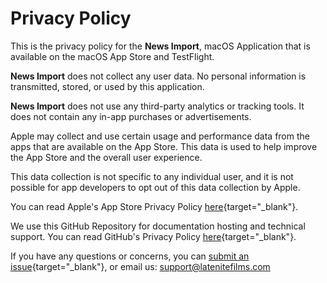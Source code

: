 # Privacy Policy

This is the privacy policy for the **News Import**, macOS Application that is available on the macOS App Store and TestFlight.

**News Import** does not collect any user data. No personal information is transmitted, stored, or used by this application.

**News Import** does not use any third-party analytics or tracking tools. It does not contain any in-app purchases or advertisements.

Apple may collect and use certain usage and performance data from the apps that are available on the App Store. This data is used to help improve the App Store and the overall user experience.

This data collection is not specific to any individual user, and it is not possible for app developers to opt out of this data collection by Apple.

You can read Apple's App Store Privacy Policy [here](https://www.apple.com/legal/privacy/data/en/app-store/){target="_blank"}.

We use this GitHub Repository for documentation hosting and technical support. You can read GitHub's Privacy Policy [here](https://docs.github.com/en/site-policy/privacy-policies/github-privacy-statement){target="_blank"}.

If you have any questions or concerns, you can [submit an issue](https://github.com/latenitefilms/NewsImport/issues){target="_blank"}, or email us: support@latenitefilms.com